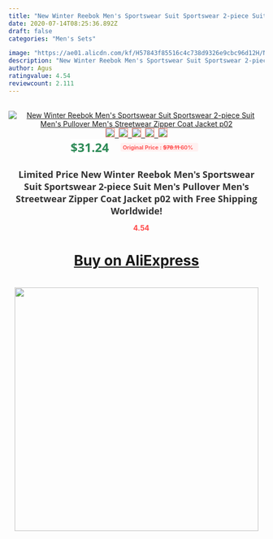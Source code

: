 ```yaml
---
title: "New Winter Reebok Men's Sportswear Suit Sportswear 2-piece Suit Men's Pullover Men's Streetwear Zipper Coat Jacket p02"
date: 2020-07-14T08:25:36.892Z
draft: false
categories: "Men's Sets"

image: "https://ae01.alicdn.com/kf/H57843f85516c4c738d9326e9cbc96d12H/New-Winter-Reebok-Men-s-Sportswear-Suit-Sportswear-2-piece-Suit-Men-s-Pullover-Men-s.jpg"
description: "New Winter Reebok Men's Sportswear Suit Sportswear 2-piece Suit Men's Pullover Men's Streetwear Zipper Coat Jacket p02"
author: Agus
ratingvalue: 4.54
reviewcount: 2.111
---
```

<br>
<div style="text-align: center;">
<a href="https://s.click.aliexpress.com/e/_Ac4MZX" target="_blank" rel="nofollow noopener noreferrer"><img alt="New Winter Reebok Men's Sportswear Suit Sportswear 2-piece Suit Men's Pullover Men's Streetwear Zipper Coat Jacket p02" class="magnifier-image" src="https://ae01.alicdn.com/kf/H57843f85516c4c738d9326e9cbc96d12H/New-Winter-Reebok-Men-s-Sportswear-Suit-Sportswear-2-piece-Suit-Men-s-Pullover-Men-s.jpg_640x640.jpg">
<br>
<img style="border:1px solid salmon" src="https://ae01.alicdn.com/kf/H57843f85516c4c738d9326e9cbc96d12H/New-Winter-Reebok-Men-s-Sportswear-Suit-Sportswear-2-piece-Suit-Men-s-Pullover-Men-s.jpg_120x120.jpg">&nbsp;&nbsp;<img style="border:1px solid salmon" src="https://ae01.alicdn.com/kf/H593f5f33db424e339111cac5dd364d759/New-Winter-Reebok-Men-s-Sportswear-Suit-Sportswear-2-piece-Suit-Men-s-Pullover-Men-s.jpg_120x120.jpg">&nbsp;&nbsp;<img style="border:1px solid salmon" src="https://ae01.alicdn.com/kf/Hc6aedbafb33f4fbf8200d4413eea165e6/New-Winter-Reebok-Men-s-Sportswear-Suit-Sportswear-2-piece-Suit-Men-s-Pullover-Men-s.jpg_120x120.jpg">&nbsp;&nbsp;<img style="border:1px solid salmon" src="https://ae01.alicdn.com/kf/Hef87029d535b413182f0214ee1ac7fcc5/New-Winter-Reebok-Men-s-Sportswear-Suit-Sportswear-2-piece-Suit-Men-s-Pullover-Men-s.jpg_120x120.jpg">&nbsp;&nbsp;<img style="border:1px solid salmon" src="https://ae01.alicdn.com/kf/H0a0e76fec6f04c39b946c7a1745e28f9a/New-Winter-Reebok-Men-s-Sportswear-Suit-Sportswear-2-piece-Suit-Men-s-Pullover-Men-s.jpg_120x120.jpg"></a></div><br0>
<div style="text-align: center;"><span style="background-color: white; border: 0px; box-sizing: border-box; color: seagreen; display: inline-block; font-family: &quot;open sans&quot; , &quot;arial&quot; , &quot;helvetica&quot; , sans-serif , &quot;heiti&quot;; font-size: 24px; font-stretch: inherit; font-weight: 700; line-height: inherit; margin: 0px 10px 0px 0px; padding: 0px; vertical-align: middle;">$31.24 </span>
<span style="background: rgb(255 , 241 , 241); border-radius: 3px; border: 0px; box-sizing: border-box; color: #ff4747; display: inline-block; font-family: inherit; font-size: 12px; font-stretch: inherit; font-style: inherit; font-variant: inherit; font-weight: 600; line-height: inherit; margin: 0px; padding: 2px 5px; transform: scale(0.9); vertical-align: middle;">Original Price : <b style="text-decoration: line-through;">$78.11 </b> 60%&nbsp;&nbsp;</span></div>
<h1 style="color: #333333; display: inline-block; font-family: &quot;open sans&quot; , &quot;arial&quot; , &quot;helvetica&quot; , sans-serif , &quot;heiti&quot;; font-size: 18px; font-stretch: inherit; font-weight: 700; text-align: center;">Limited Price New Winter Reebok Men's Sportswear Suit Sportswear 2-piece Suit Men's Pullover Men's Streetwear Zipper Coat Jacket p02 with Free Shipping Worldwide!</h1>
<div style="color: #ff4747; text-align: center;">
<img src="https://4.bp.blogspot.com/-M0ZcTcb-5uY/XleCXlxnR4I/AAAAAAAAAEc/OrjgMkXV1oMQFaCRZj5HQwOCBcu3w1FegCPcBGAYYCw/s1600/star.png" style="height: 15px;">&nbsp;<b>4.54</b></div>
<div class="button_cont" align="center"><a class="buynow_a" href="https://s.click.aliexpress.com/e/_Ac4MZX" target="_blank" rel="nofollow noopener noreferrer"><H1>Buy on AliExpress</H1></a></div><br>
<div class="separator" style="clear: both; text-align: center;">
<img src="https://lh3.googleusercontent.com/-pTy5HemUv9M/XlePHvY0dAI/AAAAAAAAAE4/0nX5iRUoIWY8eMW9Dpxeirr157OZliDIgCLcBGAsYHQ/s1600/badge.gif" width="480">
</div>
